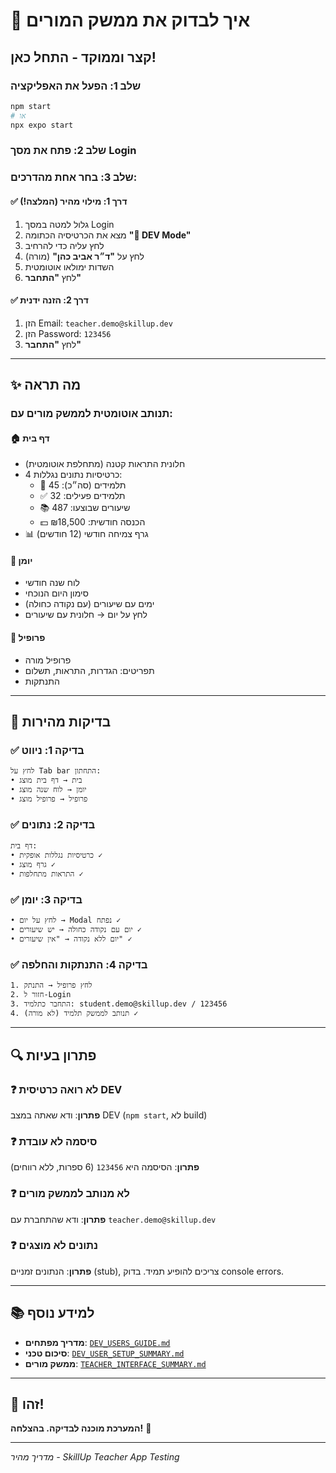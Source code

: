 # 🎯 איך לבדוק את ממשק המורים

## קצר וממוקד - התחל כאן!

### שלב 1: הפעל את האפליקציה
```bash
npm start
# או
npx expo start
```

### שלב 2: פתח את מסך Login

### שלב 3: בחר אחת מהדרכים:

#### ✅ דרך 1: מילוי מהיר (המלצה!)
1. גלול למטה במסך Login
2. מצא את הכרטיסיה הכתומה **"🔧 DEV Mode"**
3. לחץ עליה כדי להרחיב
4. לחץ על **"ד״ר אביב כהן"** (מורה)
5. השדות ימולאו אוטומטית
6. לחץ **"התחבר"**

#### ✅ דרך 2: הזנה ידנית
1. הזן Email: `teacher.demo@skillup.dev`
2. הזן Password: `123456`
3. לחץ **"התחבר"**

---

## ✨ מה תראה

### תנותב אוטומטית לממשק מורים עם:

#### 🏠 דף בית
- חלונית התראות קטנה (מתחלפת אוטומטית)
- 4 כרטיסיות נתונים נגללות:
  - 👥 תלמידים (סה״כ): 45
  - ✅ תלמידים פעילים: 32
  - 📚 שיעורים שבוצעו: 487
  - 💵 הכנסה חודשית: ₪18,500
- 📊 גרף צמיחה חודשי (12 חודשים)

#### 📅 יומן
- לוח שנה חודשי
- סימון היום הנוכחי
- ימים עם שיעורים (עם נקודה כחולה)
- לחץ על יום → חלונית עם שיעורים

#### 👤 פרופיל
- פרופיל מורה
- תפריטים: הגדרות, התראות, תשלום
- התנתקות

---

## 🧪 בדיקות מהירות

### ✅ בדיקה 1: ניווט
```
לחץ על Tab bar התחתון:
• בית → דף בית מוצג
• יומן → לוח שנה מוצג
• פרופיל → פרופיל מוצג
```

### ✅ בדיקה 2: נתונים
```
דף בית:
• כרטיסיות נגללות אופקית ✓
• גרף מוצג ✓
• התראות מתחלפות ✓
```

### ✅ בדיקה 3: יומן
```
• לחץ על יום → Modal נפתח ✓
• יום עם נקודה כחולה → יש שיעורים ✓
• יום ללא נקודה → "אין שיעורים" ✓
```

### ✅ בדיקה 4: התנתקות והחלפה
```
1. לחץ פרופיל → התנתק
2. חזור ל-Login
3. התחבר כתלמיד: student.demo@skillup.dev / 123456
4. תנותב לממשק תלמיד (לא מורה) ✓
```

---

## 🔍 פתרון בעיות

### ❓ לא רואה כרטיסית DEV
**פתרון**: ודא שאתה במצב DEV (`npm start`, לא build)

### ❓ סיסמה לא עובדת
**פתרון**: הסיסמה היא `123456` (6 ספרות, ללא רווחים)

### ❓ לא מנותב לממשק מורים
**פתרון**: ודא שהתחברת עם `teacher.demo@skillup.dev`

### ❓ נתונים לא מוצגים
**פתרון**: הנתונים זמניים (stub), צריכים להופיע תמיד. בדוק console errors.

---

## 📚 למידע נוסף

- **מדריך מפתחים**: [`DEV_USERS_GUIDE.md`](./DEV_USERS_GUIDE.md)
- **סיכום טכני**: [`DEV_USER_SETUP_SUMMARY.md`](./DEV_USER_SETUP_SUMMARY.md)
- **ממשק מורים**: [`TEACHER_INTERFACE_SUMMARY.md`](./TEACHER_INTERFACE_SUMMARY.md)

---

## 🎉 זהו!

**המערכת מוכנה לבדיקה. בהצלחה!** 🚀

---

*מדריך מהיר - SkillUp Teacher App Testing*

